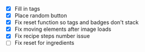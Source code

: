 - [x] Fill in tags
- [x] Place random button
- [x] Fix reset function so tags and badges don't stack
- [x] Fix moving elements after image loads
- [x] Fix recipe steps number issue
- [ ] Fix reset for ingredients
